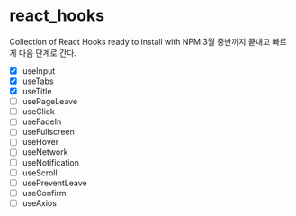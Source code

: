 # react_hooks

Collection of React Hooks ready to install with NPM
3월 중반까지 끝내고 빠르게 다음 단계로 간다.

- [x] useInput
- [x] useTabs
- [x] useTitle
- [ ] usePageLeave
- [ ] useClick
- [ ] useFadeIn
- [ ] useFullscreen
- [ ] useHover
- [ ] useNetwork
- [ ] useNotification
- [ ] useScroll
- [ ] usePreventLeave
- [ ] useConfirm
- [ ] useAxios

